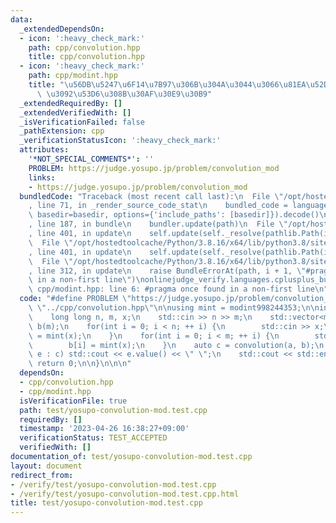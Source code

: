 ```yaml
---
data:
  _extendedDependsOn:
  - icon: ':heavy_check_mark:'
    path: cpp/convolution.hpp
    title: cpp/convolution.hpp
  - icon: ':heavy_check_mark:'
    path: cpp/modint.hpp
    title: "\u56DB\u5247\u6F14\u7B97\u306B\u304A\u3044\u3066\u81EA\u52D5\u3067 mod\
      \ \u3092\u53D6\u308B\u30AF\u30E9\u30B9"
  _extendedRequiredBy: []
  _extendedVerifiedWith: []
  _isVerificationFailed: false
  _pathExtension: cpp
  _verificationStatusIcon: ':heavy_check_mark:'
  attributes:
    '*NOT_SPECIAL_COMMENTS*': ''
    PROBLEM: https://judge.yosupo.jp/problem/convolution_mod
    links:
    - https://judge.yosupo.jp/problem/convolution_mod
  bundledCode: "Traceback (most recent call last):\n  File \"/opt/hostedtoolcache/Python/3.8.16/x64/lib/python3.8/site-packages/onlinejudge_verify/documentation/build.py\"\
    , line 71, in _render_source_code_stat\n    bundled_code = language.bundle(stat.path,\
    \ basedir=basedir, options={'include_paths': [basedir]}).decode()\n  File \"/opt/hostedtoolcache/Python/3.8.16/x64/lib/python3.8/site-packages/onlinejudge_verify/languages/cplusplus.py\"\
    , line 187, in bundle\n    bundler.update(path)\n  File \"/opt/hostedtoolcache/Python/3.8.16/x64/lib/python3.8/site-packages/onlinejudge_verify/languages/cplusplus_bundle.py\"\
    , line 401, in update\n    self.update(self._resolve(pathlib.Path(included), included_from=path))\n\
    \  File \"/opt/hostedtoolcache/Python/3.8.16/x64/lib/python3.8/site-packages/onlinejudge_verify/languages/cplusplus_bundle.py\"\
    , line 401, in update\n    self.update(self._resolve(pathlib.Path(included), included_from=path))\n\
    \  File \"/opt/hostedtoolcache/Python/3.8.16/x64/lib/python3.8/site-packages/onlinejudge_verify/languages/cplusplus_bundle.py\"\
    , line 312, in update\n    raise BundleErrorAt(path, i + 1, \"#pragma once found\
    \ in a non-first line\")\nonlinejudge_verify.languages.cplusplus_bundle.BundleErrorAt:\
    \ cpp/modint.hpp: line 6: #pragma once found in a non-first line\n"
  code: "#define PROBLEM \"https://judge.yosupo.jp/problem/convolution_mod\"\n\n#include\
    \ \"../cpp/convolution.hpp\"\n\nusing mint = modint998244353;\n\nint main() {\n\
    \    long long n, m, x;\n    std::cin >> n >> m;\n    std::vector<mint> a(n),\
    \ b(m);\n    for(int i = 0; i < n; ++ i) {\n        std::cin >> x;\n        a[i]\
    \ = mint(x);\n    }\n    for(int i = 0; i < m; ++ i) {\n        std::cin >> x;\n\
    \        b[i] = mint(x);\n    }\n    auto c = convolution(a, b);\n    for(auto\
    \ e : c) std::cout << e.value() << \" \";\n    std::cout << std::endl;\n\n   \
    \ return 0;\n\n}\n\n\n"
  dependsOn:
  - cpp/convolution.hpp
  - cpp/modint.hpp
  isVerificationFile: true
  path: test/yosupo-convolution-mod.test.cpp
  requiredBy: []
  timestamp: '2023-04-26 16:38:27+09:00'
  verificationStatus: TEST_ACCEPTED
  verifiedWith: []
documentation_of: test/yosupo-convolution-mod.test.cpp
layout: document
redirect_from:
- /verify/test/yosupo-convolution-mod.test.cpp
- /verify/test/yosupo-convolution-mod.test.cpp.html
title: test/yosupo-convolution-mod.test.cpp
---
```

